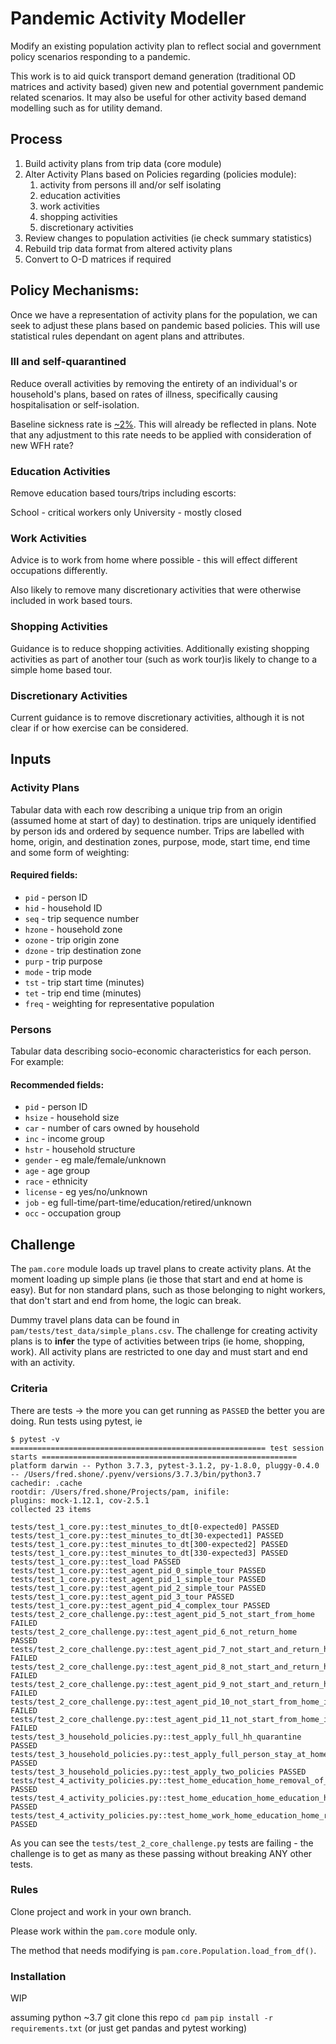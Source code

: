 # Pandemic Activity Modeller

Modify an existing population activity plan to reflect social and government policy scenarios 
responding to a pandemic.

This work is to aid quick transport demand generation (traditional OD 
matrices and activity based) given new and potential government pandemic related scenarios. It may 
also be useful for other activity based demand modelling 
such as for utility demand.

## Process

1. Build activity plans from trip data (core module)
2. Alter Activity Plans based on Policies regarding (policies module):
    1. activity from persons ill and/or self isolating
    2. education activities
    3. work activities
    4. shopping activities
    5. discretionary activities
3. Review changes to population activities (ie check summary statistics)
4. Rebuild trip data format from altered activity plans
5. Convert to O-D matrices if required

## Policy Mechanisms:

Once we have a representation of activity plans for the population, we can seek to adjust these 
plans based on pandemic based policies. This will use statistical rules dependant on agent 
plans and attributes.

### Ill and self-quarantined

Reduce overall activities by removing the entirety of an individual's or household's plans, based on 
rates of illness, specifically causing hospitalisation or self-isolation.

Baseline sickness rate is [~2%](https://www.ons.gov.uk/employmentandlabourmarket/peopleinwork/labourproductivity/articles/sicknessabsenceinthelabourmarket/2018).
This will already be reflected in plans. Note that any adjustment to this rate needs to be 
applied with consideration of new WFH rate?

### Education Activities

Remove education based tours/trips including escorts:

School - critical workers only
University - mostly closed

### Work Activities

Advice is to work from home where possible - this will effect different occupations differently.

Also likely to remove many discretionary activities that were otherwise included in work based 
tours.

### Shopping Activities

Guidance is to reduce shopping activities. Additionally existing shopping activities as part of 
another tour (such as work tour)is likely to change to a simple home based tour.

### Discretionary Activities

Current guidance is to remove discretionary activities, although it is not clear if or how 
exercise can be considered.

## Inputs

### Activity Plans

Tabular data with each row describing a unique trip from an origin (assumed home at start of day)
 to destination. trips are uniquely identified by person ids and ordered by sequence number. 
 Trips are labelled with home, origin, and destination zones, purpose, mode, start time, end 
 time and some form of weighting:
  
 #### Required fields:
- `pid` - person ID
- `hid` - household ID
- `seq` - trip sequence number
- `hzone` - household zone
- `ozone` - trip origin zone
- `dzone` - trip destination zone
- `purp` - trip purpose
- `mode` - trip mode
- `tst` - trip start time (minutes)
- `tet` - trip end time (minutes)
- `freq` - weighting for representative population

### Persons

Tabular data describing socio-economic characteristics for each person. For example:

 #### Recommended fields:
- `pid` - person ID
- `hsize` - household size
- `car` - number of cars owned by household
- `inc` - income group
- `hstr` - household structure
- `gender` - eg male/female/unknown
- `age` - age group
- `race` - ethnicity
- `license` - eg yes/no/unknown
- `job` - eg full-time/part-time/education/retired/unknown
- `occ` - occupation group


## Challenge

The `pam.core` module loads up travel plans to create activity plans. At the moment loading up 
simple plans (ie those that start and end at home is easy). But for non standard plans, such as 
those belonging to night workers, that don't start and end from home, the logic can break.

Dummy travel plans data can be found in `pam/tests/test_data/simple_plans.csv`. The challenge for
 creating activity plans is to **infer** the type of activities between trips (ie home, shopping,
  work). All activity plans are restricted to one day and must start and end with an activity.

### Criteria

There are tests -> the more you can get running as `PASSED` the better you are doing. Run tests 
using pytest, ie

```
$ pytest -v
========================================================= test session starts =========================================================
platform darwin -- Python 3.7.3, pytest-3.1.2, py-1.8.0, pluggy-0.4.0 -- /Users/fred.shone/.pyenv/versions/3.7.3/bin/python3.7
cachedir: .cache
rootdir: /Users/fred.shone/Projects/pam, inifile:
plugins: mock-1.12.1, cov-2.5.1
collected 23 items

tests/test_1_core.py::test_minutes_to_dt[0-expected0] PASSED
tests/test_1_core.py::test_minutes_to_dt[30-expected1] PASSED
tests/test_1_core.py::test_minutes_to_dt[300-expected2] PASSED
tests/test_1_core.py::test_minutes_to_dt[330-expected3] PASSED
tests/test_1_core.py::test_load PASSED
tests/test_1_core.py::test_agent_pid_0_simple_tour PASSED
tests/test_1_core.py::test_agent_pid_1_simple_tour PASSED
tests/test_1_core.py::test_agent_pid_2_simple_tour PASSED
tests/test_1_core.py::test_agent_pid_3_tour PASSED
tests/test_1_core.py::test_agent_pid_4_complex_tour PASSED
tests/test_2_core_challenge.py::test_agent_pid_5_not_start_from_home FAILED
tests/test_2_core_challenge.py::test_agent_pid_6_not_return_home PASSED
tests/test_2_core_challenge.py::test_agent_pid_7_not_start_and_return_home_night_worker FAILED
tests/test_2_core_challenge.py::test_agent_pid_8_not_start_and_return_home_night_worker_complex_chain_type1 FAILED
tests/test_2_core_challenge.py::test_agent_pid_9_not_start_and_return_home_night_worker_complex_chain_type2 FAILED
tests/test_2_core_challenge.py::test_agent_pid_10_not_start_from_home_impossible_chain_type1 FAILED
tests/test_2_core_challenge.py::test_agent_pid_11_not_start_from_home_impossible_chain_type2 FAILED
tests/test_3_household_policies.py::test_apply_full_hh_quarantine PASSED
tests/test_3_household_policies.py::test_apply_full_person_stay_at_home PASSED
tests/test_3_household_policies.py::test_apply_two_policies PASSED
tests/test_4_activity_policies.py::test_home_education_home_removal_of_education_act PASSED
tests/test_4_activity_policies.py::test_home_education_home_education_home_removal_of_education_act PASSED
tests/test_4_activity_policies.py::test_home_work_home_education_home_removal_of_education_act PASSED
```

As you can see the `tests/test_2_core_challenge.py` tests are failing - the challenge is to get 
as many as these passing without breaking ANY other tests.

### Rules

Clone project and work in your own branch. 

Please work within the `pam.core` module only.

The method that needs modifying is `pam.core.Population.load_from_df()`.


### Installation

WIP

assuming python ~3.7
git clone this repo
`cd pam`
`pip install -r requirements.txt` (or just get pandas and pytest working)